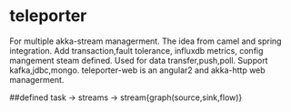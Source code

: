 # teleporter
For multiple akka-stream managerment.
The idea from camel and spring integration.
Add transaction,fault tolerance, influxdb metrics, config mangement steam defined.
Used for data transfer,push,poll.
Support kafka,jdbc,mongo.
teleporter-web is an angular2 and akka-http web managerment.

##defined
task -> streams -> stream{graph(source,sink,flow)}
